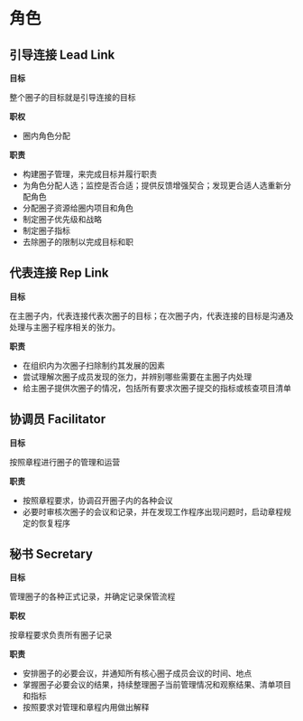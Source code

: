 # 角色


## 引导连接 Lead Link

**目标**

整个圈子的目标就是引导连接的目标

**职权**

* 圈内角色分配

**职责**

* 构建圈子管理，来完成目标并履行职责
* 为角色分配人选；监控是否合适；提供反馈增强契合；发现更合适人选重新分配角色
* 分配圈子资源给圈内项目和角色
* 制定圈子优先级和战略
* 制定圈子指标
* 去除圈子的限制以完成目标和职


## 代表连接 Rep Link

**目标**

在主圈子内，代表连接代表次圈子的目标；在次圈子内，代表连接的目标是沟通及处理与主圈子程序相关的张力。

**职责**

* 在组织内为次圈子扫除制约其发展的因素
* 尝试理解次圈子成员发现的张力，并辨别哪些需要在主圈子内处理
* 给主圈子提供次圈子的情况，包括所有要求次圈子提交的指标或核查项目清单


## 协调员 Facilitator

**目标**

按照章程进行圈子的管理和运营

**职责**

* 按照章程要求，协调召开圈子内的各种会议
* 必要时审核次圈子的会议和记录，并在发现工作程序出现问题时，启动章程规定的恢复程序



## 秘书 Secretary

**目标**

管理圈子的各种正式记录，并确定记录保管流程

**职权**

按章程要求负责所有圈子记录

**职责**

* 安排圈子的必要会议，并通知所有核心圈子成员会议的时间、地点
* 掌握圈子必要会议的结果，持续整理圈子当前管理情况和观察结果、清单项目和指标
* 按照要求对管理和章程内用做出解释
